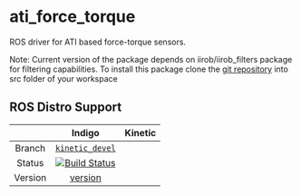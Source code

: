 # ati_force_torque
ROS driver for ATI based force-torque sensors.

Note: Current version of the package depends on iirob/iirob_filters package for filtering capabilities. To install this package clone the [git repository](https://github.com/iirob/iirob_filters) into src folder of your workspace 


## ROS Distro Support

|         | Indigo | Kinetic |
|:-------:|:------:|:-------:|
| Branch  | [`kinetic_devel`](https://github.com/iirob/ati_force_torque/tree/kinetic-devel) |
| Status  | [![Build Status](https://travis-ci.org/KITrobotics/ati_force_torque.svg?branch=kinetic-devel)](https://travis-ci.org/KITrobotics/ati_force_torque) |
| Version | [version](http://repositories.ros.org/status_page/ros_kinetic_default.html?q=ati_force_torque) |

